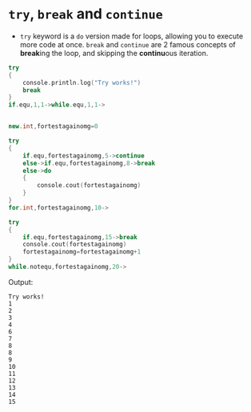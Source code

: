 # `try`, `break` and `continue`

- `try` keyword is a `do` version made for loops, allowing you to execute more code at once. `break` and `continue` are 2 famous concepts of **break**ing the loop, and skipping the **continu**ous iteration.

```cpp
try
{
	console.println.log("Try works!")
	break
}
if.equ,1,1->while.equ,1,1->


new.int,fortestagainomg=0

try
{
	if.equ,fortestagainomg,5->continue
	else->if.equ,fortestagainomg,8->break
	else->do
	{
		console.cout(fortestagainomg)
	}
}
for.int,fortestagainomg,10->

try
{
	if.equ,fortestagainomg,15->break
	console.cout(fortestagainomg)
	fortestagainomg=fortestagainomg+1
}
while.notequ,fortestagainomg,20->
```

Output:

```
Try works!
1
2
3
4
6
7
8
8
9
10
11
12
13
14
15
```